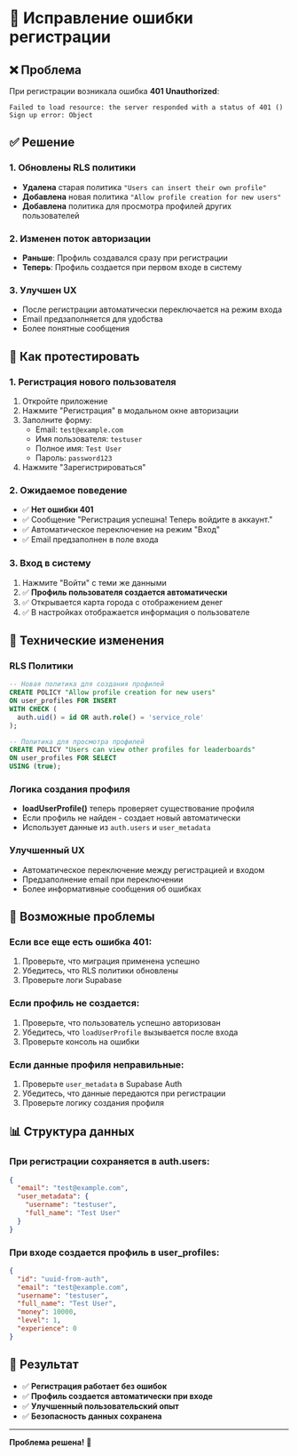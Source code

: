 # 🔧 Исправление ошибки регистрации

## ❌ Проблема
При регистрации возникала ошибка **401 Unauthorized**:
```
Failed to load resource: the server responded with a status of 401 ()
Sign up error: Object
```

## ✅ Решение

### 1. Обновлены RLS политики
- **Удалена** старая политика `"Users can insert their own profile"`
- **Добавлена** новая политика `"Allow profile creation for new users"`
- **Добавлена** политика для просмотра профилей других пользователей

### 2. Изменен поток авторизации
- **Раньше**: Профиль создавался сразу при регистрации
- **Теперь**: Профиль создается при первом входе в систему

### 3. Улучшен UX
- После регистрации автоматически переключается на режим входа
- Email предзаполняется для удобства
- Более понятные сообщения

## 🚀 Как протестировать

### 1. Регистрация нового пользователя
1. Откройте приложение
2. Нажмите "Регистрация" в модальном окне авторизации
3. Заполните форму:
   - Email: `test@example.com`
   - Имя пользователя: `testuser`
   - Полное имя: `Test User`
   - Пароль: `password123`
4. Нажмите "Зарегистрироваться"

### 2. Ожидаемое поведение
- ✅ **Нет ошибки 401**
- ✅ Сообщение "Регистрация успешна! Теперь войдите в аккаунт."
- ✅ Автоматическое переключение на режим "Вход"
- ✅ Email предзаполнен в поле входа

### 3. Вход в систему
1. Нажмите "Войти" с теми же данными
2. ✅ **Профиль пользователя создается автоматически**
3. ✅ Открывается карта города с отображением денег
4. ✅ В настройках отображается информация о пользователе

## 🔧 Технические изменения

### RLS Политики
```sql
-- Новая политика для создания профилей
CREATE POLICY "Allow profile creation for new users" 
ON user_profiles FOR INSERT 
WITH CHECK (
  auth.uid() = id OR auth.role() = 'service_role'
);

-- Политика для просмотра профилей
CREATE POLICY "Users can view other profiles for leaderboards" 
ON user_profiles FOR SELECT 
USING (true);
```

### Логика создания профиля
- **loadUserProfile()** теперь проверяет существование профиля
- Если профиль не найден - создает новый автоматически
- Использует данные из `auth.users` и `user_metadata`

### Улучшенный UX
- Автоматическое переключение между регистрацией и входом
- Предзаполнение email при переключении
- Более информативные сообщения об ошибках

## 🐛 Возможные проблемы

### Если все еще есть ошибка 401:
1. Проверьте, что миграция применена успешно
2. Убедитесь, что RLS политики обновлены
3. Проверьте логи Supabase

### Если профиль не создается:
1. Проверьте, что пользователь успешно авторизован
2. Убедитесь, что `loadUserProfile` вызывается после входа
3. Проверьте консоль на ошибки

### Если данные профиля неправильные:
1. Проверьте `user_metadata` в Supabase Auth
2. Убедитесь, что данные передаются при регистрации
3. Проверьте логику создания профиля

## 📊 Структура данных

### При регистрации сохраняется в auth.users:
```json
{
  "email": "test@example.com",
  "user_metadata": {
    "username": "testuser",
    "full_name": "Test User"
  }
}
```

### При входе создается профиль в user_profiles:
```json
{
  "id": "uuid-from-auth",
  "email": "test@example.com",
  "username": "testuser",
  "full_name": "Test User",
  "money": 10000,
  "level": 1,
  "experience": 0
}
```

## 🎯 Результат

- ✅ **Регистрация работает без ошибок**
- ✅ **Профиль создается автоматически при входе**
- ✅ **Улучшенный пользовательский опыт**
- ✅ **Безопасность данных сохранена**

---

**Проблема решена!** 🎉
